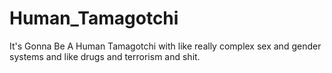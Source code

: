 # Human_Tamagotchi

It's Gonna Be A Human Tamagotchi with like really complex sex and gender systems and like drugs and terrorism and shit.

